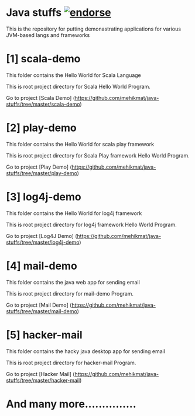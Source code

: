 
Java stuffs [![endorse](https://api.coderwall.com/mehikmat/endorsecount.png)](https://coderwall.com/mehikmat)
==========

This is the repository for putting demonastrating applications for various JVM-based langs and frameworks

[1] scala-demo
====================
This folder contains the Hello World for Scala Language

This is root project directory for Scala Hello World Program.

Go to project [Scala Demo] (https://github.com/mehikmat/java-stuffs/tree/master/scala-demo)


[2] play-demo
====================
This folder contains the Hello World for scala play framework 

This is root project directory for Scala Play framework Hello World Program.

Go to project [Play Demo] (https://github.com/mehikmat/java-stuffs/tree/master/play-demo)


[3] log4j-demo
====================
This folder contains the Hello World for log4j framework 

This is root project directory for log4j framework Hello World Program.

Go to project [Log4J Demo] (https://github.com/mehikmat/java-stuffs/tree/master/log4j-demo)


[4] mail-demo
====================
This folder contains the java web app for sending email 

This is root project directory for mail-demo Program.

Go to project [Mail Demo] (https://github.com/mehikmat/java-stuffs/tree/master/mail-demo)

[5] hacker-mail
====================
This folder contains the hacky java desktop app for sending email 

This is root project directory for hacker-mail Program.

Go to project [Hacker Mail] (https://github.com/mehikmat/java-stuffs/tree/master/hacker-mail)

And many more...............
=============
